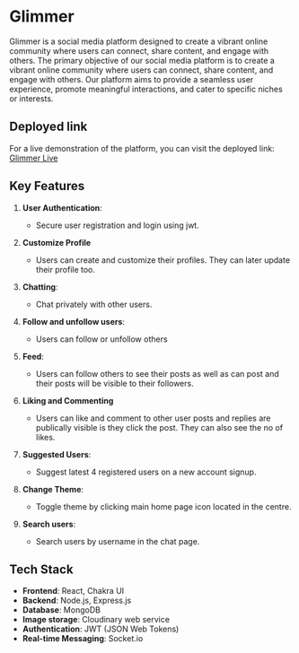 # Glimmer

Glimmer is a social media platform designed to create a vibrant online community where users can connect, share content, and engage with others. The primary objective of our social media platform is to create a vibrant online community where users can connect, share content, and engage with others. Our platform aims to provide a seamless user experience, promote meaningful interactions, and cater to specific niches or interests.

## Deployed link

For a live demonstration of the platform, you can visit the deployed link: [Glimmer Live](https://glimmer.onrender.com)

## Key Features

1. **User Authentication**:
   - Secure user registration and login using jwt.

2. **Customize Profile**
   - Users can create and customize their profiles. They can later update their profile too.

3. **Chatting**:
   - Chat privately with other users.

4. **Follow and unfollow users**:
   - Users can follow or unfollow others

5. **Feed**:
   - Users can follow others to see their posts as well as can post and their posts will be visible to their followers.

6. **Liking and Commenting**   
   - Users can like and comment to other user posts and replies are publically visible is they click the post. They can also see the no of likes.

7. **Suggested Users**:
   - Suggest latest 4 registered users on a new account signup.

8. **Change Theme**:
   - Toggle theme by clicking main home page icon located in the centre.  

9. **Search users**:
   - Search users by username in the chat page. 

## Tech Stack

- **Frontend**: React, Chakra UI
- **Backend**: Node.js, Express.js
- **Database**: MongoDB
- **Image storage**: Cloudinary web service
- **Authentication**: JWT (JSON Web Tokens)
- **Real-time Messaging**: Socket.io


